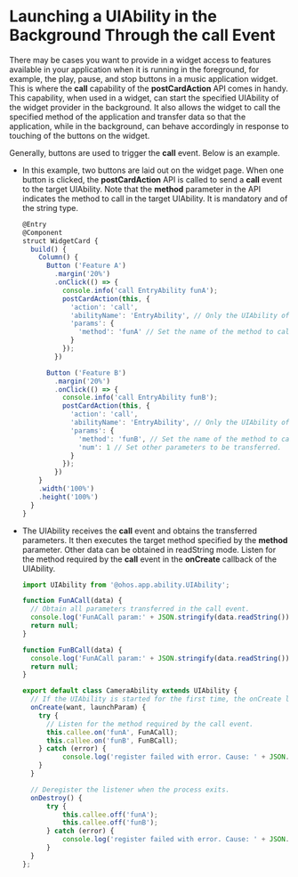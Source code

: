 # Launching a UIAbility in the Background Through the call Event


There may be cases you want to provide in a widget access to features available in your application when it is running in the foreground, for example, the play, pause, and stop buttons in a music application widget. This is where the **call** capability of the **postCardAction** API comes in handy. This capability, when used in a widget, can start the specified UIAbility of the widget provider in the background. It also allows the widget to call the specified method of the application and transfer data so that the application, while in the background, can behave accordingly in response to touching of the buttons on the widget.


Generally, buttons are used to trigger the **call** event. Below is an example.


- In this example, two buttons are laid out on the widget page. When one button is clicked, the **postCardAction** API is called to send a **call** event to the target UIAbility. Note that the **method** parameter in the API indicates the method to call in the target UIAbility. It is mandatory and of the string type.
  
  ```ts
  @Entry
  @Component
  struct WidgetCard {
    build() {
      Column() {
        Button ('Feature A')
          .margin('20%')
          .onClick(() => {
            console.info('call EntryAbility funA');
            postCardAction(this, {
              'action': 'call',
              'abilityName': 'EntryAbility', // Only the UIAbility of the current application is allowed.
              'params': {
                'method': 'funA' // Set the name of the method to call in the EntryAbility.
              }
            });
          })
  
        Button ('Feature B')
          .margin('20%')
          .onClick(() => {
            console.info('call EntryAbility funB');
            postCardAction(this, {
              'action': 'call',
              'abilityName': 'EntryAbility', // Only the UIAbility of the current application is allowed.
              'params': {
                'method': 'funB', // Set the name of the method to call in the EntryAbility.
                'num': 1 // Set other parameters to be transferred.
              }
            });
          })
      }
      .width('100%')
      .height('100%')
    }
  }
  ```

- The UIAbility receives the **call** event and obtains the transferred parameters. It then executes the target method specified by the **method** parameter. Other data can be obtained in readString mode. Listen for the method required by the **call** event in the **onCreate** callback of the UIAbility.
  
  ```ts
  import UIAbility from '@ohos.app.ability.UIAbility';
  
  function FunACall(data) {
    // Obtain all parameters transferred in the call event.
    console.log('FunACall param:' + JSON.stringify(data.readString()));
    return null;
  }
  
  function FunBCall(data) {
    console.log('FunACall param:' + JSON.stringify(data.readString()));
    return null;
  }
  
  export default class CameraAbility extends UIAbility {
    // If the UIAbility is started for the first time, the onCreate lifecycle callback is triggered after the call event is received.
    onCreate(want, launchParam) {
      try {
        // Listen for the method required by the call event.
        this.callee.on('funA', FunACall);
        this.callee.on('funB', FunBCall);
      } catch (error) {
            console.log('register failed with error. Cause: ' + JSON.stringify(error));
      }
    }
  
    // Deregister the listener when the process exits.
    onDestroy() {
        try {
            this.callee.off('funA');
            this.callee.off('funB');
        } catch (error) {
            console.log('register failed with error. Cause: ' + JSON.stringify(error));
        }
    }
  };
  ```
